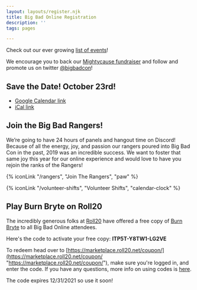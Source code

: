 ```yaml
---
layout: layouts/register.njk
title: Big Bad Online Registration
description: ''
tags: pages

---
```


Check out our ever growing [list of events](/events)!

We encourage you to back our [Mightycause fundraiser](https://www.mightycause.com/story/Bigbadonline) and follow and promote us on twitter [@bigbadcon](https://twitter.com/bigbadcon)!

## Save the Date! October 23rd!

* [Google Calendar link](http://www.google.com/calendar/event?action=TEMPLATE&dates=20211023T190000Z%2F20211024T190000Z&text=Big%20Bad%20Online%202021&location=Discord%20%26%20Twitch&details=Join%20us%20for%20Big%20Bad%20Online%202021!%20We%20will%20be%20gathering%20on%20Discord%20and%20a%20full%2024hrs%20of%20amazing%20speakers%2C%20game%20designers%20and%20industry%20professionals!)
* [iCal link](/static/ical/Big%20Bad%20Online%202021.ics)

## Join the Big Bad Rangers!

We’re going to have 24 hours of panels and hangout time on Discord! Because of all the energy, joy, and passion our rangers poured into Big Bad Con in the past, 2019 was an incredible success. We want to foster that same joy this year for our online experience and would love to have you rejoin the ranks of the Rangers!

{% iconLink "/rangers", "Join The Rangers", "paw" %}

{% iconLink "/volunteer-shifts", "Volunteer Shifts", "calendar-clock" %}

## Play Burn Bryte on Roll20

The incredibly generous folks at [Roll20](https://roll20.net/) have offered a free copy of [Burn Bryte](https://marketplace.roll20.net/browse/bundle/6091/burn-bryte-core-rulebook) to all Big Bad Online attendees.

Here's the code to activate your free copy: **ITP5T-Y8TW1-LG2VE**

To redeem head over to [https://marketplace.roll20.net/coupon/](https://marketplace.roll20.net/coupon/ "https://marketplace.roll20.net/coupon/"), make sure you're logged in, and enter the code. If you have any questions, more info on using codes is [here](https://help.roll20.net/hc/en-us/articles/360037773173-Redemption-Codes).

The code expires 12/31/2021 so use it soon!